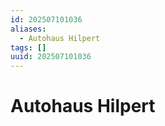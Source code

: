 ```yaml
---
id: 202507101036
aliases:
  - Autohaus Hilpert
tags: []
uuid: 202507101036
---
```


# Autohaus Hilpert
